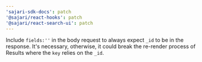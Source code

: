 ```yaml
---
'sajari-sdk-docs': patch
'@sajari/react-hooks': patch
'@sajari/react-search-ui': patch
---
```


Include `fields:''` in the body request to always expect `_id` to be in the response. It's necessary, otherwise, it could break the re-render process of Results where the `key` relies on the `_id`.
